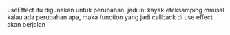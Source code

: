 useEffect itu digunakan untuk perubahan. jadi ini  kayak efeksamping
mmisal kalau ada perubahan apa, maka function yang jadi callback di use effect akan berjalan

